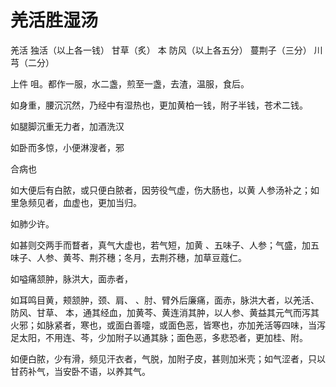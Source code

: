 # 羌活胜湿汤



羌活 独活（以上各一钱） 甘草（炙） 本 防风（以上各五分） 蔓荆子（三分） 川芎（二分）

上件 咀。都作一服，水二盏，煎至一盏，去渣，温服，食后。

如身重，腰沉沉然，乃经中有湿热也，更加黄柏一钱，附子半钱，苍术二钱。

如腿脚沉重无力者，加酒洗汉

如卧而多惊，小便淋溲者，邪

合病也

如大便后有白脓，或只便白脓者，因劳役气虚，伤大肠也，以黄 人参汤补之；如里急频见者，血虚也，更加当归。

如肺少许。

如甚则交两手而瞀者，真气大虚也，若气短，加黄 、五味子、人参；气盛，加五味子、人参、黄芩、荆芥穗；冬月，去荆芥穗，加草豆蔻仁。

如嗌痛颔肿，脉洪大，面赤者，

如耳鸣目黄，颊颔肿，颈、肩、 、肘、臂外后廉痛，面赤，脉洪大者，以羌活、防风、甘草、 本，通其经血，加黄芩、黄连消其肿，以人参、黄益其元气而泻其火邪；如脉紧者，寒也，或面白善嚏，或面色恶，皆寒也，亦加羌活等四味，当泻足太阳，不用连、芩，少加附子以通其脉；面色恶，多悲恐者，更加桂、附。

如便白脓，少有滑，频见汗衣者，气脱，加附子皮，甚则加米壳；如气涩者，只以甘药补气，当安卧不语，以养其气。